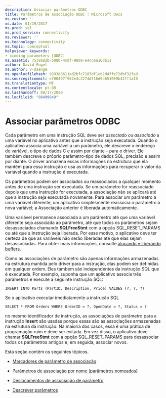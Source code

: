 ```yaml
---
description: Associar parâmetros ODBC
title: Parâmetros de associação ODBC | Microsoft Docs
ms.custom: ''
ms.date: 01/19/2017
ms.prod: sql
ms.prod_service: connectivity
ms.reviewer: ''
ms.technology: connectivity
ms.topic: conceptual
helpviewer_keywords:
- binding parameters [ODBC]
ms.assetid: 7538a82b-b08b-4c8f-9809-e4ccea16db11
author: David-Engel
ms.author: v-daenge
ms.openlocfilehash: 9893d6611ad2bfc7107df1cd2d4ffe72dbf32fad
ms.sourcegitcommit: e700497f962e4c2274df16d9e651059b42ff1a10
ms.translationtype: MT
ms.contentlocale: pt-BR
ms.lasthandoff: 08/17/2020
ms.locfileid: "88499949"
---
```

# <a name="binding-parameters-odbc"></a>Associar parâmetros ODBC
Cada parâmetro em uma instrução SQL deve ser *associado ou associado* a uma variável no aplicativo antes que a instrução seja executada. Quando o aplicativo associa uma variável a um parâmetro, ele descreve o endereço de variável, o tipo de dados C e assim por diante – para o driver. Ele também descreve o próprio parâmetro-tipo de dados SQL, precisão e assim por diante. O driver armazena essas informações na estrutura que ela mantém para essa instrução e usa as informações para recuperar o valor da variável quando a instrução é executada.  
  
 Os parâmetros podem ser associados ou reassociados a qualquer momento antes de uma instrução ser executada. Se um parâmetro for reassociado depois que uma instrução for executada, a associação não se aplicará até que a instrução seja executada novamente. Para associar um parâmetro a uma variável diferente, um aplicativo simplesmente reassocia o parâmetro à nova variável; a Associação anterior é liberada automaticamente.  
  
 Uma variável permanece associada a um parâmetro até que uma variável diferente seja associada ao parâmetro, até que todos os parâmetros sejam desassociados chamando **SQLFreeStmt** com a opção SQL_RESET_PARAMS ou até que a instrução seja liberada. Por esse motivo, o aplicativo deve ter certeza de que as variáveis não serão liberadas até que elas sejam desassociadas. Para obter mais informações, consulte [alocando e liberando buffers](../../../odbc/reference/develop-app/allocating-and-freeing-buffers.md).  
  
 Como as associações de parâmetro são apenas informações armazenadas na estrutura mantida pelo driver para a instrução, elas podem ser definidas em qualquer ordem. Eles também são independentes da instrução SQL que é executada. Por exemplo, suponha que um aplicativo associe três parâmetros e execute a seguinte instrução SQL:  
  
```  
INSERT INTO Parts (PartID, Description, Price) VALUES (?, ?, ?)  
```  
  
 Se o aplicativo executar imediatamente a instrução SQL  
  
```  
SELECT * FROM Orders WHERE OrderID = ?, OpenDate = ?, Status = ?  
```  
  
 no mesmo identificador de instrução, as associações de parâmetro para a instrução **Insert** são usadas porque essas são as associações armazenadas na estrutura da instrução. Na maioria dos casos, essa é uma prática de programação ruim e deve ser evitada. Em vez disso, o aplicativo deve chamar **SQLFreeStmt** com a opção SQL_RESET_PARAMS para desassociar todos os parâmetros antigos e, em seguida, associar novos.  
  
 Esta seção contém os seguintes tópicos.  
  
-   [Marcadores de parâmetro de associação](../../../odbc/reference/develop-app/binding-parameter-markers.md)  
  
-   [Parâmetros de associação por nome (parâmetros nomeados)](../../../odbc/reference/develop-app/binding-parameters-by-name-named-parameters.md)  
  
-   [Deslocamentos de associação de parâmetro](../../../odbc/reference/develop-app/parameter-binding-offsets.md)  
  
-   [Descrever parâmetros](../../../odbc/reference/develop-app/describing-parameters.md)
